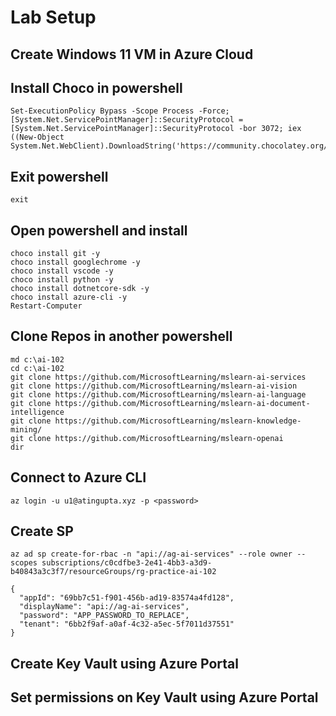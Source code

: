 # Lab Setup

## Create Windows 11 VM in Azure Cloud

## Install Choco in powershell
```
Set-ExecutionPolicy Bypass -Scope Process -Force; [System.Net.ServicePointManager]::SecurityProtocol = [System.Net.ServicePointManager]::SecurityProtocol -bor 3072; iex ((New-Object System.Net.WebClient).DownloadString('https://community.chocolatey.org/install.ps1'))
```

## Exit powershell
```
exit
```

## Open powershell and install
```
choco install git -y
choco install googlechrome -y
choco install vscode -y
choco install python -y
choco install dotnetcore-sdk -y
choco install azure-cli -y
Restart-Computer
```

## Clone Repos in another powershell
```
md c:\ai-102
cd c:\ai-102
git clone https://github.com/MicrosoftLearning/mslearn-ai-services
git clone https://github.com/MicrosoftLearning/mslearn-ai-vision
git clone https://github.com/MicrosoftLearning/mslearn-ai-language
git clone https://github.com/MicrosoftLearning/mslearn-ai-document-intelligence
git clone https://github.com/MicrosoftLearning/mslearn-knowledge-mining/
git clone https://github.com/MicrosoftLearning/mslearn-openai
dir
```

## Connect to Azure CLI
```
az login -u u1@atingupta.xyz -p <password>
```

## Create SP
```
az ad sp create-for-rbac -n "api://ag-ai-services" --role owner --scopes subscriptions/c0cdfbe3-2e41-4bb3-a3d9-b40843a3c3f7/resourceGroups/rg-practice-ai-102
```

```
{
  "appId": "69bb7c51-f901-456b-ad19-83574a4fd128",
  "displayName": "api://ag-ai-services",
  "password": "APP_PASSWORD_TO_REPLACE",
  "tenant": "6bb2f9af-a0af-4c32-a5ec-5f7011d37551"
}
```

## Create Key Vault using Azure Portal

## Set permissions on Key Vault using Azure Portal
